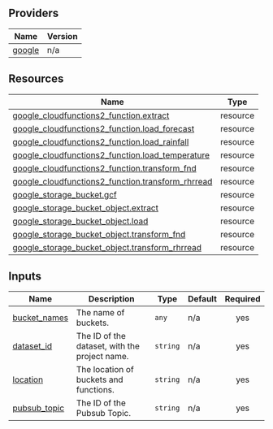 ## Providers

| Name | Version |
|------|---------|
| <a name="provider_google"></a> [google](#provider\_google) | n/a |

## Resources

| Name | Type |
|------|------|
| [google_cloudfunctions2_function.extract](https://registry.terraform.io/providers/hashicorp/google/latest/docs/resources/cloudfunctions2_function) | resource |
| [google_cloudfunctions2_function.load_forecast](https://registry.terraform.io/providers/hashicorp/google/latest/docs/resources/cloudfunctions2_function) | resource |
| [google_cloudfunctions2_function.load_rainfall](https://registry.terraform.io/providers/hashicorp/google/latest/docs/resources/cloudfunctions2_function) | resource |
| [google_cloudfunctions2_function.load_temperature](https://registry.terraform.io/providers/hashicorp/google/latest/docs/resources/cloudfunctions2_function) | resource |
| [google_cloudfunctions2_function.transform_fnd](https://registry.terraform.io/providers/hashicorp/google/latest/docs/resources/cloudfunctions2_function) | resource |
| [google_cloudfunctions2_function.transform_rhrread](https://registry.terraform.io/providers/hashicorp/google/latest/docs/resources/cloudfunctions2_function) | resource |
| [google_storage_bucket.gcf](https://registry.terraform.io/providers/hashicorp/google/latest/docs/resources/storage_bucket) | resource |
| [google_storage_bucket_object.extract](https://registry.terraform.io/providers/hashicorp/google/latest/docs/resources/storage_bucket_object) | resource |
| [google_storage_bucket_object.load](https://registry.terraform.io/providers/hashicorp/google/latest/docs/resources/storage_bucket_object) | resource |
| [google_storage_bucket_object.transform_fnd](https://registry.terraform.io/providers/hashicorp/google/latest/docs/resources/storage_bucket_object) | resource |
| [google_storage_bucket_object.transform_rhrread](https://registry.terraform.io/providers/hashicorp/google/latest/docs/resources/storage_bucket_object) | resource |

## Inputs

| Name | Description | Type | Default | Required |
|------|-------------|------|---------|:--------:|
| <a name="input_bucket_names"></a> [bucket\_names](#input\_bucket\_names) | The name of buckets. | `any` | n/a | yes |
| <a name="input_dataset_id"></a> [dataset\_id](#input\_dataset\_id) | The ID of the dataset, with the project name. | `string` | n/a | yes |
| <a name="input_location"></a> [location](#input\_location) | The location of buckets and functions. | `string` | n/a | yes |
| <a name="input_pubsub_topic"></a> [pubsub\_topic](#input\_pubsub\_topic) | The ID of the Pubsub Topic. | `string` | n/a | yes |